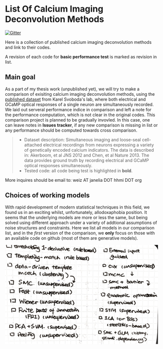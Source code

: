 # List Of Calcium Imaging Deconvolution Methods

[![Gitter](https://badges.gitter.im/zqwei/Ca-Imaging-Deconv-List.svg)](https://gitter.im/zqwei/Ca-Imaging-Deconv-List?utm_source=badge&utm_medium=badge&utm_campaign=pr-badge)

Here is a collection of published calcium imaging deconvolution methods and link to their codes.

A revision of each code for __basic performance test__ is marked as revision in list.

## Main goal

As a part of my thesis work (unpublished yet), we will try to make a comparison of exisiting calcium imaging deconvolution methods, using the [published dataset](http://crcns.org/data-sets/methods/cai-1) from Karel Svoboda's lab, where both electrical and GCaMP optical responses of a single neuron are simultaneously recorded. We laid out serveral performance indice in comparison and left a note for the performance computation, which is not clear in the original codes. This comparison project is planned to be gradually invovled. In this case, one can leave notes in __Issues tracker__, if any new comparison is missing in list or any performance should be computed towards cross comparison.

> * Dataset description: Simultaneous imaging and loose-seal cell-attached electrical recordings from neurons expressing a variety of genetically encoded calcium indicators. The data is described in: Akerboom, et al JNS 2012 and Chen, et al Nature 2013. The data provides ground truth by recording electrical and GCaMP optical responses simultaneously.
> * Tested code: all code being test is highlighted in __bold__.

More inquires should be email to: weiz AT janelia DOT hhmi DOT org

## Choices of working models

With rapid development of modern statistical techniques in this field, we found us in an exciting whilst, unfortunately, allodoxaphobia position. It seems that the underlying models are more or less the same, but being solved using different approach under a variety of addtional assumptions of noise structures and constraints. Here we list all models in our comparison list, and in the _first_ version of the comparison, we __only__ focus on those with an available code on github (most of them are generative models).

![](texts/models.jpg)


<!-- ## Helmchen Model
* Model:
  * Peeling
  * Parent model: 
* Main paper:
  * http://www.hifo.uzh.ch/research/helmchen/publication/grewe2010.pdf
  * 
* Code (__Matlab__): https://github.com/HelmchenLab/CalciumSim
* Original contribution: Helmchen Lab
* Revision: 

##  SMC OOPSI
* Model:
  * Parent model: 
* Main paper:
  * 
* Note:
  * change of code:
    1. __P.k = V.spikegen.EFGinv(0.01, P, V);__ to __P.k      = log(-log(1-sum(nnorm)/V.T)/V.dt);__
* Code (__Matlab__, Python): https://github.com/jovo/smc-oopsi
* Original contribution: Josh Vogelstein
* Revision:

##  Fast OOPSI
* Model:
  * Parent model: 
* Main paper:
  * 
* Note: decaying time constant parameter $\gamma = 1 - \Delta/(1.0)$ is not updated/estimated in the code.

>   1. estimating $\gamma$ is difficult
>   2. Yaski and Friedrich (2006) showed that results are somewhat robust to minor variations in time constant  

* Code (Matlab): https://github.com/jovo/fast-oopsi
* Code (__Python__): https://github.com/liubenyuan/py-oopsi
* Original contribution: Josh Vogelstein, Benyuan Liu
* Revision: https://github.com/zqwei/py-oopsi

##  Constrained Fast OOPSI
* Model: an extension of __Fast OOPSI__
	* Method extension:
			1. strict non-negative constraint of firing rate
			2. extension of  to a general AR(p) process
			3. empirical estimation of noise prior
  * Parent model: Fast OOPSI (using [__conic programming__](http://cvxopt.org/))
* Main paper:
  * 
* Code (Matlab): https://github.com/epnev/constrained-foopsi
* Code (Python): https://github.com/epnev/constrained_foopsi_python
* Original contribution: Eftychios Pnevmatikakis, Josh Merel, Losonczy Lab
* Revision:

##  Constrained Fast OOPSI (MCMC spike inference in continuous time)
* Model: 
  * Parent model: 
* Main paper:
  * 
* Code (Matlab, _beta_): https://github.com/epnev/continuous_time_ca_sampler
* Original contribution: Eftychios Pnevmatikakis, John Merel
* Revision:

## Group LASSO initialization and spatial CNMF
* Model:
  * "Group Lasso" to detect neuronal centers and activity
  * Coordinate descent gready NMF to find neuronal activity and (non-negtive) shapes, based on group lasso initialization
  * Parent model: 
* Main paper:
  * 
* Code (Matlab, Python): https://github.com/danielso/ROI_detect
* Original contribution: Daniel So
* Revision:

## Deconvolution and demixing of calcium imaging data code
* Model: An extension of __Constrained Fast OOPSI__
	* Method extension:
		1. Dual ascent method
		2. Conic programming
		3. Nonngegative Lars
	* Parent model: Constrained Fast OOPSI (using SPGL1; CVXPY)
* Main paper:
* Code (Matlab): https://github.com/epnev/ca_source_extraction
* Code (__Python__): https://github.com/agiovann/Constrained_NMF
* Code (source extraction, Python; _alpha_): https://github.com/epnev/SOURCE_EXTRACTION_PYTHON
* Original contribution: Andrea Giovannucci and Eftychios Pnevmatikakis
* Revision:

## Sequential Image Analysis
* Model: Open source package for analysise of time-series imaging data arising from fluorescence microscopy (__Losonczy Lab__)
 * Correction of motion artifacts
 * Segmentation of imaging fields into regions of interest (ROIs)
 * Extraction of dynamic signals from ROIs
 * Parent model:
  * Constrained Fast OOPSI: https://github.com/epnev/constrained_foopsi_python
* Main paper: [Kaifosh P, Zaremba J, Danielson N, and Losonczy A. SIMA: Python software for analysis of dynamic fluorescence imaging data. Frontiers in Neuroinformatics. 2014 Aug 27; 8:77. doi: 10.3389/fninf.2014.00077.](http://journal.frontiersin.org/article/10.3389/fninf.2014.00080/full)
* Code (Python): https://github.com/losonczylab/sima
* Original contribution: Losonczy Lab

## Fast rate of innovation algorithm
* Model: 
* Main paper: [Jon Oñativia, Simon R. Schultz, and Pier Luigi Dragotti, A Finite Rate of Innovation algorithm for fast and accurate spike detection from two-photon calcium imaging. (J. Neural Eng. 10 (2013) 046017)](http://stacks.iop.org/1741-2552/10/046017)
* Code (Matlab): http://www.commsp.ee.ic.ac.uk/~jo210/src/ca_transient.zip
	* File real_data.m runs the double consistency algorithm on real data and reproduces figure 7 of the journal paper.
	* File surrogate_data.m runs the double consistency algorithm on surrogate data.
	* File fig3.m reproduces figure 3 of the journal paper.
	* File fig9.m reproduces figure 9 of the journal paper.
* Original contribution: Jon Oñativia
* Revision:

## STM fit based model
* Model: 
	* STM fit model: model is built to supervise-learning the parameter of the conditional distribution $p(y \mid x, z) = q(y \mid g(f(x, z)))$, where $y$ is a scalar, $x \in R^N$, $z \in R^M$, $q$ is a univariate distribution, $g$ is some nonlinearity, and $f(x, z) = \log \sum_k \exp\left( \lambda \left[ \sum_l \beta_{kl} (u_l^\top x)^2 + w_k x + a_k \right] \right) / \lambda + v^\top z$. (see __Conditional Modeling Toolkit__ for detail)
* Main paper: [L. Theis, P. Berens, E. Froudarakis, J. Reimer, M. Roman-Roson, T. Baden, T. Euler, A. S. Tolias, et al.
Supervised learning sets benchmark for robust spike detection from calcium imaging signals
bioRxiv, 2014](http://bethgelab.org/publications/127/)
* __Important note__ : This paper is also one with extensive comparison of STM, SI08, PP14, OD13, VP10, VP09, YF06 algorithms.
* Code (Python): https://github.com/lucastheis/c2s
* Original contribution: Lucas Theis
* Revision:

## SI08

## YF06

## Equation renders of readme file in this git
Unfortunately, you need to do it on your own side by installing chrome app [Github with Mathjax](https://chrome.google.com/webstore/detail/github-with-mathjax/ioemnmodlmafdkllaclgeombjnmnbima). -->
